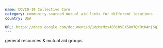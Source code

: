 ```yaml
---
name: COVID-19 Collective Care
category: community-sourced mutual aid links for different locations
country: USA

URL: https://docs.google.com/document/d/1dpMzMzsA83jbVEXS8m7QKOtK4nj6gIUk1U1t6P4wShY/edit
---
```


general resources & mutual aid groups